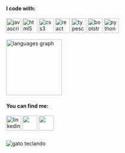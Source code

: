 <h4 style="text-align:left;">I code with:</h4>

<p style="text-align:left;">
  <img src="https://cdn.jsdelivr.net/gh/devicons/devicon/icons/javascript/javascript-original.svg" height="40" alt="javascript logo" />
  <img src="https://cdn.jsdelivr.net/gh/devicons/devicon/icons/html5/html5-original.svg" height="40" alt="html5 logo" />
  <img src="https://cdn.jsdelivr.net/gh/devicons/devicon/icons/css3/css3-original.svg" height="40" alt="css3 logo" />
  <img src="https://cdn.jsdelivr.net/gh/devicons/devicon/icons/react/react-original.svg" height="40" alt="react logo" />
  <img src="https://cdn.jsdelivr.net/gh/devicons/devicon/icons/typescript/typescript-original.svg" height="40" alt="typescript logo" />
  <img src="https://cdn.jsdelivr.net/gh/devicons/devicon/icons/bootstrap/bootstrap-original.svg" height="40" alt="bootstrap logo" />
  <img src="https://cdn.jsdelivr.net/gh/devicons/devicon/icons/python/python-original.svg" height="40" alt="python logo" />
</p>

<p style="text-align:left;">
  <img src="https://github-readme-stats.vercel.app/api/top-langs?username=amandaamendoeira&locale=en&hide_title=false&layout=compact&card_width=320&langs_count=5&theme=dracula&hide_border=false&order=2" height="150" alt="languages graph" />
</p>

<h4 style="text-align:left;">You can find me:</h4>

<p style="text-align:left;">
  <a href="https://www.linkedin.com/in/amandaamendoeira/" target="_blank"><img src="https://cdn.jsdelivr.net/gh/devicons/devicon/icons/linkedin/linkedin-original.svg" height="40" alt="linkedin" /></a>
  <a href="https://www.instagram.com/seuperfil" target="_blank"><img src="https://img.shields.io/badge/Instagram-E4405F?style=for-the-badge&logo=instagram&logoColor=white" height="40"/></a>
  <a href="https://www.twitch.tv/seuperfil" target="_blank"><img src="https://img.shields.io/badge/Twitch-9146FF?style=for-the-badge&logo=twitch&logoColor=white" height="40"/></a>
</p>

###

<div><img style="margin-bottom: 30px" class="img-container" src="https://www.alura.com.br/artigos/assets/como-criar-um-readme-para-seu-perfil-github/imagem14.gif" alt="gato teclando"></div>
